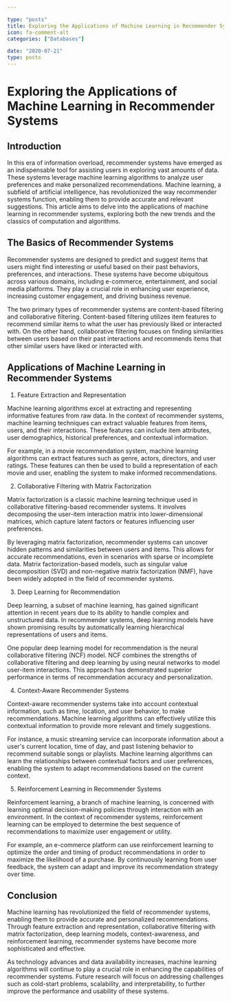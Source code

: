 ```yaml
---

type: "posts"
title: Exploring the Applications of Machine Learning in Recommender Systems
icon: fa-comment-alt
categories: ["Databases"]

date: "2020-07-21"
type: posts
---
```





# Exploring the Applications of Machine Learning in Recommender Systems

## Introduction

In this era of information overload, recommender systems have emerged as an indispensable tool for assisting users in exploring vast amounts of data. These systems leverage machine learning algorithms to analyze user preferences and make personalized recommendations. Machine learning, a subfield of artificial intelligence, has revolutionized the way recommender systems function, enabling them to provide accurate and relevant suggestions. This article aims to delve into the applications of machine learning in recommender systems, exploring both the new trends and the classics of computation and algorithms.

## The Basics of Recommender Systems

Recommender systems are designed to predict and suggest items that users might find interesting or useful based on their past behaviors, preferences, and interactions. These systems have become ubiquitous across various domains, including e-commerce, entertainment, and social media platforms. They play a crucial role in enhancing user experience, increasing customer engagement, and driving business revenue.

The two primary types of recommender systems are content-based filtering and collaborative filtering. Content-based filtering utilizes item features to recommend similar items to what the user has previously liked or interacted with. On the other hand, collaborative filtering focuses on finding similarities between users based on their past interactions and recommends items that other similar users have liked or interacted with.

## Applications of Machine Learning in Recommender Systems

1. Feature Extraction and Representation

Machine learning algorithms excel at extracting and representing informative features from raw data. In the context of recommender systems, machine learning techniques can extract valuable features from items, users, and their interactions. These features can include item attributes, user demographics, historical preferences, and contextual information.

For example, in a movie recommendation system, machine learning algorithms can extract features such as genre, actors, directors, and user ratings. These features can then be used to build a representation of each movie and user, enabling the system to make informed recommendations.

2. Collaborative Filtering with Matrix Factorization

Matrix factorization is a classic machine learning technique used in collaborative filtering-based recommender systems. It involves decomposing the user-item interaction matrix into lower-dimensional matrices, which capture latent factors or features influencing user preferences.

By leveraging matrix factorization, recommender systems can uncover hidden patterns and similarities between users and items. This allows for accurate recommendations, even in scenarios with sparse or incomplete data. Matrix factorization-based models, such as singular value decomposition (SVD) and non-negative matrix factorization (NMF), have been widely adopted in the field of recommender systems.

3. Deep Learning for Recommendation

Deep learning, a subset of machine learning, has gained significant attention in recent years due to its ability to handle complex and unstructured data. In recommender systems, deep learning models have shown promising results by automatically learning hierarchical representations of users and items.

One popular deep learning model for recommendation is the neural collaborative filtering (NCF) model. NCF combines the strengths of collaborative filtering and deep learning by using neural networks to model user-item interactions. This approach has demonstrated superior performance in terms of recommendation accuracy and personalization.

4. Context-Aware Recommender Systems

Context-aware recommender systems take into account contextual information, such as time, location, and user behavior, to make recommendations. Machine learning algorithms can effectively utilize this contextual information to provide more relevant and timely suggestions.

For instance, a music streaming service can incorporate information about a user's current location, time of day, and past listening behavior to recommend suitable songs or playlists. Machine learning algorithms can learn the relationships between contextual factors and user preferences, enabling the system to adapt recommendations based on the current context.

5. Reinforcement Learning in Recommender Systems

Reinforcement learning, a branch of machine learning, is concerned with learning optimal decision-making policies through interaction with an environment. In the context of recommender systems, reinforcement learning can be employed to determine the best sequence of recommendations to maximize user engagement or utility.

For example, an e-commerce platform can use reinforcement learning to optimize the order and timing of product recommendations in order to maximize the likelihood of a purchase. By continuously learning from user feedback, the system can adapt and improve its recommendation strategy over time.

## Conclusion

Machine learning has revolutionized the field of recommender systems, enabling them to provide accurate and personalized recommendations. Through feature extraction and representation, collaborative filtering with matrix factorization, deep learning models, context-awareness, and reinforcement learning, recommender systems have become more sophisticated and effective.

As technology advances and data availability increases, machine learning algorithms will continue to play a crucial role in enhancing the capabilities of recommender systems. Future research will focus on addressing challenges such as cold-start problems, scalability, and interpretability, to further improve the performance and usability of these systems.